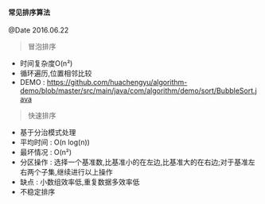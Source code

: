 #### 常见排序算法
@Date 2016.06.22

> 冒泡排序
* 时间复杂度O(n²)
* 循环遍历,位置相邻比较
* DEMO : https://github.com/huachengyu/algorithm-demo/blob/master/src/main/java/com/algorithm/demo/sort/BubbleSort.java

> 快速排序
* 基于分治模式处理
* 平均时间 : O(n log(n))
* 最坏情况 : O(n²)
* 分区操作 : 选择一个基准数,比基准小的在左边,比基准大的在右边;对于基准左右两个子集,继续进行以上操作
* 缺点 : 小数组效率低,重复数据多效率低
* 不稳定排序